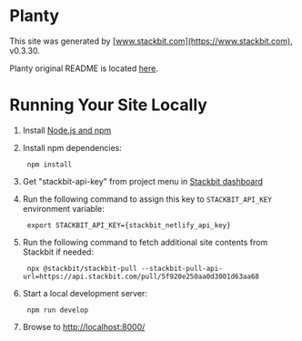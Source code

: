 # Planty

This site was generated by [www.stackbit.com](https://www.stackbit.com), v0.3.30.

Planty original README is located [here](./README.theme.md).

# Running Your Site Locally

1. Install [Node.js and npm](https://nodejs.org/en/)

1. Install npm dependencies:

        npm install

1. Get "stackbit-api-key" from project menu in [Stackbit dashboard](https://app.stackbit.com/dashboard)

1. Run the following command to assign this key to `STACKBIT_API_KEY` environment variable:

        export STACKBIT_API_KEY={stackbit_netlify_api_key}

1. Run the following command to fetch additional site contents from Stackbit if needed:

        npx @stackbit/stackbit-pull --stackbit-pull-api-url=https://api.stackbit.com/pull/5f920e250aa0d3001d63aa68

1. Start a local development server:

        npm run develop

1. Browse to [http://localhost:8000/](http://localhost:8000/)
